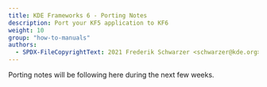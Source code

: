 ```yaml
---
title: KDE Frameworks 6 - Porting Notes
description: Port your KF5 application to KF6
weight: 10
group: "how-to-manuals"
authors:
  - SPDX-FileCopyrightText: 2021 Frederik Schwarzer <schwarzer@kde.org>
---
```


Porting notes will be following here during the next few weeks.

